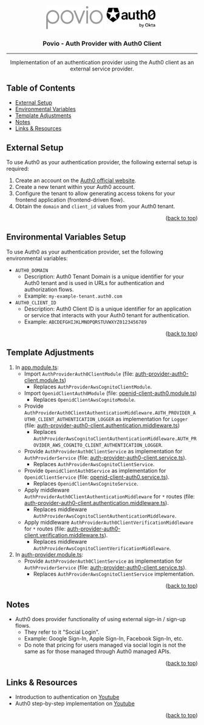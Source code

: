 <a name="readme-top"></a>

<p align="center">
  <span>
    <img style="height:64px" src="./assets/povio-logo-dark.png" alt="Povio Logo">
  </span>
  <span>
    <img style="height:64px" src="./assets/auth0-by-okta.png" alt="Auth0 Okta Logo">
  </span>
</p>

<h3 align="center">Povio - Auth Provider with Auth0 Client</h3>

---

<p align="center">Implementation of an authentication provider using the Auth0 client as an external service provider.</p>

## Table of Contents

- [External Setup](#external-setup)
- [Environmental Variables](#environmental-variables)
- [Template Adjustments](#template-adjustments)
- [Notes](#notes)
- [Links & Resources](#links-and-resources)

## External Setup <a name="external-setup"></a>

To use Auth0 as your authentication provider, the following external setup is required:

1. Create an account on the [Auth0 official website][auth0-official-website].
2. Create a new tenant within your Auth0 account.
3. Configure the tenant to allow generating access tokens for your frontend application (frontend-driven flow).
4. Obtain the `domain` and `client_id` values from your Auth0 tenant.

<p align="right">(<a href="#readme-top">back to top</a>)</p>

## Environmental Variables Setup <a name="environmental-variables"></a>

To use Auth0 as your authentication provider, set the following environmental variables:

- `AUTH0_DOMAIN`
  - Description: Auth0 Tenant Domain is a unique identifier for your Auth0 tenant and is used in URLs for authentication and authorization flows.
  - Example: `my-example-tenant.auth0.com`
- `AUTH0_CLIENT_ID`
  - Description: Auth0 Client ID is a unique identifier for an application or service that interacts with your Auth0 tenant for authentication.
  - Example: `ABCDEFGHIJKLMNOPQRSTUVWXYZ0123456789`

<p align="right">(<a href="#readme-top">back to top</a>)</p>

## Template Adjustments <a name="template-adjustments"></a>

1. In [app.module.ts](../../modules/app/app.module.ts):
   - Import `AuthProviderAuth0ClientModule` (file: [auth-provider-auth0-client.module.ts](./auth-provider-auth0-client.module.ts))
     - Replaces `AuthProviderAwsCognitoClientModule`.
   - Import `OpenidClientAuth0Module` (file: [openid-client-auth0.module.ts](../openid-client-auth0/openid-client-auth0.module.ts))
     - Replaces `OpenidClientAwsCognitoModule`.
   - Provide `AuthProviderAuth0ClientAuthenticationMiddleware.AUTH_PROVIDER_AUTH0_CLIENT_AUTHENTICATION_LOGGER` as implementation for `Logger` (file: [auth-provider-auth0-client.authentication.middleware.ts](./middleware/auth-provider-auth0-client.authentication.middleware.ts))
     - Replaces `AuthProviderAwsCognitoClientAuthenticationMiddleware.AUTH_PROVIDER_AWS_COGNITO_CLIENT_AUTHENTICATION_LOGGER`.
   - Provide `AuthProviderAuth0ClientService` as implementation for `AuthProviderService` (file: [auth-provider-auth0-client.service.ts](./auth-provider-auth0-client.service.ts)).
     - Replaces `AuthProviderAwsCognitoClientService`.
   - Provide `OpenidClientAuth0Service` as implementation for `OpenidClientService` (file: [openid-client-auth0.service.ts](../openid-client-auth0/openid-client-auth0.service.ts)).
     - Replaces `OpenidClientAwsCognitoService`.
   - Apply middleware `AuthProviderAuth0ClientAuthenticationMiddleware` for `*` routes (file: [auth-provider-auth0-client.authentication.middleware.ts](./middleware/auth-provider-auth0-client.authentication.middleware.ts)).
     - Replaces middleware `AuthProviderAwsCognitoClientAuthenticationMiddleware`.
   - Apply middleware `AuthProviderAuth0ClientVerificationMiddleware` for `*` routes (file: [auth-provider-auth0-client.verification.middleware.ts](./middleware/auth-provider-auth0-client.verification.middleware.ts)).
     - Replaces middleware `AuthProviderAwsCognitoClientVerificationMiddleware`.
2. In [auth-provider.module.ts](../auth-provider/auth-provider.module.ts):
   - Provide `AuthProviderAuth0ClientService` as implementation for `AuthProviderService` (file: [auth-provider-auth0-client.service.ts](./auth-provider-auth0-client.service.ts)).
     - Replaces `AuthProviderAwsCognitoClientService` implementation.

<p align="right">(<a href="#readme-top">back to top</a>)</p>

## Notes <a name="notes"></a>

- Auth0 does provider functionality of using external sign-in / sign-up flows.
  - They refer to it "Social Login".
  - Example: Google Sign-In, Apple Sign-In, Facebook Sign-In, etc.
  - Do note that pricing for users managed via social login is not the same as for those managed through Auth0 managed APIs.

<p align="right">(<a href="#readme-top">back to top</a>)</p>

## Links & Resources <a name="links-and-resources"></a>

- Introduction to authentication on [Youtube][auth-provider-01-introduction]
- Auth0 step-by-step implementation on [Youtube][auth-provider-02-auth0]

<p align="right">(<a href="#readme-top">back to top</a>)</p>

<!-- Readme Variables -->

[auth0-official-website]: https://auth0.com/
[auth-provider-01-introduction]: https://www.youtube.com/watch?v=ALQpjejom1c
[auth-provider-02-auth0]: https://www.youtube.com/watch?v=EriSpFcArTg
